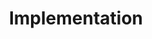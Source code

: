---
layout: list
title: Implementation
slug: research/implementation
description: >
  This subcategory focuses on practical reproductions and implementations of research papers.   
  It includes code experiments, technical validations, and insights gained during hands-on trials.  
sitemap: true
comments: false
---